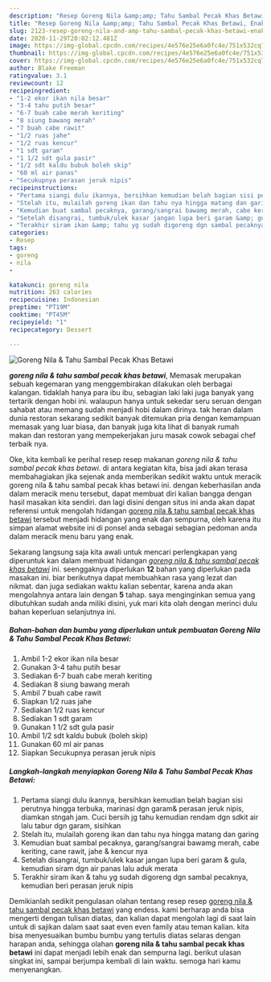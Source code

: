 ```yaml
---
description: "Resep Goreng Nila &amp;amp; Tahu Sambal Pecak Khas Betawi, Enak"
title: "Resep Goreng Nila &amp;amp; Tahu Sambal Pecak Khas Betawi, Enak"
slug: 2123-resep-goreng-nila-and-amp-tahu-sambal-pecak-khas-betawi-enak
date: 2020-11-29T20:02:12.481Z
image: https://img-global.cpcdn.com/recipes/4e576e25e6a0fc4e/751x532cq70/goreng-nila-tahu-sambal-pecak-khas-betawi-foto-resep-utama.jpg
thumbnail: https://img-global.cpcdn.com/recipes/4e576e25e6a0fc4e/751x532cq70/goreng-nila-tahu-sambal-pecak-khas-betawi-foto-resep-utama.jpg
cover: https://img-global.cpcdn.com/recipes/4e576e25e6a0fc4e/751x532cq70/goreng-nila-tahu-sambal-pecak-khas-betawi-foto-resep-utama.jpg
author: Blake Freeman
ratingvalue: 3.1
reviewcount: 12
recipeingredient:
- "1-2 ekor ikan nila besar"
- "3-4 tahu putih besar"
- "6-7 buah cabe merah keriting"
- "8 siung bawang merah"
- "7 buah cabe rawit"
- "1/2 ruas jahe"
- "1/2 ruas kencur"
- "1 sdt garam"
- "1 1/2 sdt gula pasir"
- "1/2 sdt kaldu bubuk boleh skip"
- "60 ml air panas"
- "Secukupnya perasan jeruk nipis"
recipeinstructions:
- "Pertama siangi dulu ikannya, bersihkan kemudian belah bagian sisi perutnya hingga terbuka, marinasi dgn garam&amp; perasan jeruk nipis, diamkan stngah jam. Cuci bersih jg tahu kemudian rendam dgn sdkit air lalu tabur dgn garam, sisihkan"
- "Stelah itu, mulailah goreng ikan dan tahu nya hingga matang dan garing"
- "Kemudian buat sambal pecaknya, garang/sangrai bawamg merah, cabe keriting, cane rawit, jahe &amp; kencur nya"
- "Setelah disangrai, tumbuk/ulek kasar jangan lupa beri garam &amp; gula, kemudian siram dgn air panas lalu aduk merata"
- "Terakhir siram ikan &amp; tahu yg sudah digoreng dgn sambal pecaknya, kemudian beri perasan jeruk nipis"
categories:
- Resep
tags:
- goreng
- nila
- 

katakunci: goreng nila  
nutrition: 263 calories
recipecuisine: Indonesian
preptime: "PT19M"
cooktime: "PT45M"
recipeyield: "1"
recipecategory: Dessert

---
```



![Goreng Nila &amp; Tahu Sambal Pecak Khas Betawi](https://img-global.cpcdn.com/recipes/4e576e25e6a0fc4e/751x532cq70/goreng-nila-tahu-sambal-pecak-khas-betawi-foto-resep-utama.jpg)

<b><i>goreng nila &amp; tahu sambal pecak khas betawi</i></b>, Memasak merupakan sebuah kegemaran yang menggembirakan dilakukan oleh berbagai kalangan. tidaklah hanya para ibu ibu, sebagian laki laki juga banyak yang tertarik dengan hobi ini. walaupun hanya untuk sekedar seru seruan dengan sahabat atau memang sudah menjadi hobi dalam dirinya. tak heran dalam dunia restoran sekarang sedikit banyak ditemukan pria dengan kemampuan memasak yang luar biasa, dan banyak juga kita lihat di banyak rumah makan dan restoran yang mempekerjakan juru masak cowok sebagai chef terbaik nya.



Oke, kita kembali ke perihal resep resep makanan <i>goreng nila &amp; tahu sambal pecak khas betawi</i>. di antara kegiatan kita, bisa jadi akan terasa membahagiakan jika sejenak anda memberikan sedikit waktu untuk meracik goreng nila &amp; tahu sambal pecak khas betawi ini. dengan keberhasilan anda dalam meracik menu tersebut, dapat membuat diri kalian bangga dengan hasil masakan kita sendiri. dan lagi disini dengan situs ini anda akan dapat referensi untuk mengolah hidangan <u>goreng nila &amp; tahu sambal pecak khas betawi</u> tersebut menjadi hidangan yang enak dan sempurna, oleh karena itu simpan alamat website ini di ponsel anda sebagai sebagian pedoman anda dalam meracik menu baru yang enak.


Sekarang langsung saja kita awali untuk mencari perlengkapan yang diperuntuk kan dalam membuat hidangan <u><i>goreng nila &amp; tahu sambal pecak khas betawi</i></u> ini. seenggaknya diperlukan <b>12</b> bahan yang diperlukan pada masakan ini. biar berikutnya dapat membuahkan rasa yang lezat dan nikmat. dan juga sediakan waktu kalian sebentar, karena anda akan mengolahnya antara lain dengan <b>5</b> tahap. saya menginginkan semua yang dibutuhkan sudah anda miliki disini, yuk mari kita olah dengan merinci dulu bahan keperluan selanjutnya ini.

<!--inarticleads1-->

##### Bahan-bahan dan bumbu yang diperlukan untuk pembuatan Goreng Nila &amp; Tahu Sambal Pecak Khas Betawi:

1. Ambil 1-2 ekor ikan nila besar
1. Gunakan 3-4 tahu putih besar
1. Sediakan 6-7 buah cabe merah keriting
1. Sediakan 8 siung bawang merah
1. Ambil 7 buah cabe rawit
1. Siapkan 1/2 ruas jahe
1. Sediakan 1/2 ruas kencur
1. Sediakan 1 sdt garam
1. Gunakan 1 1/2 sdt gula pasir
1. Ambil 1/2 sdt kaldu bubuk (boleh skip)
1. Gunakan 60 ml air panas
1. Siapkan Secukupnya perasan jeruk nipis




<!--inarticleads2-->

##### Langkah-langkah menyiapkan Goreng Nila &amp; Tahu Sambal Pecak Khas Betawi:

1. Pertama siangi dulu ikannya, bersihkan kemudian belah bagian sisi perutnya hingga terbuka, marinasi dgn garam&amp; perasan jeruk nipis, diamkan stngah jam. Cuci bersih jg tahu kemudian rendam dgn sdkit air lalu tabur dgn garam, sisihkan
1. Stelah itu, mulailah goreng ikan dan tahu nya hingga matang dan garing
1. Kemudian buat sambal pecaknya, garang/sangrai bawamg merah, cabe keriting, cane rawit, jahe &amp; kencur nya
1. Setelah disangrai, tumbuk/ulek kasar jangan lupa beri garam &amp; gula, kemudian siram dgn air panas lalu aduk merata
1. Terakhir siram ikan &amp; tahu yg sudah digoreng dgn sambal pecaknya, kemudian beri perasan jeruk nipis




Demikianlah sedikit pengulasan olahan tentang resep resep <u>goreng nila &amp; tahu sambal pecak khas betawi</u> yang endess. kami berharap anda bisa mengerti dengan tulisan diatas, dan kalian dapat mengolah lagi di saat lain untuk di sajikan dalam saat saat even even family atau teman kalian. kita bisa menyesuaikan bumbu bumbu yang tertulis diatas selaras dengan harapan anda, sehingga olahan <b>goreng nila &amp; tahu sambal pecak khas betawi</b> ini dapat menjadi lebih enak dan sempurna lagi. berikut ulasan singkat ini, sampai berjumpa kembali di lain waktu. semoga hari kamu menyenangkan.

